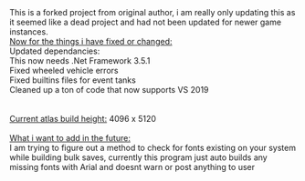<html>
This is a forked project from original author, i am really only updating this as it seemed like a dead project and had not been updated for newer game instances. 
<br>
<U>Now for the things i have fixed or changed:</U>
<br>
Updated dependancies:<br>
This now needs .Net Framework 3.5.1<br>
Fixed wheeled vehicle errors<br>
Fixed builtins files for event tanks<br>
Cleaned up a ton of code that now supports VS 2019<br> 
<br>
<br>
<U>Current atlas build height:</U> 4096 x 5120<br>
<br>
<U>What i want to add in the future:</U><br>
I am trying to figure out a method to check for fonts existing on your system while building bulk saves, currently this program just auto builds any missing fonts with Arial and doesnt warn or post anything to user
</html>
